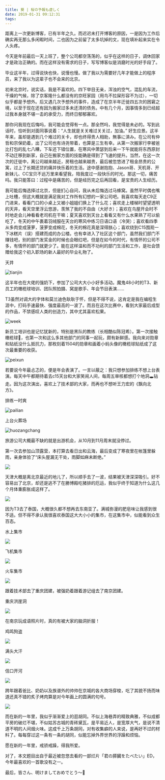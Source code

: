 ```yaml
---
title: 葵 | 桜の予報も虚しく
date: 2019-01-31 09:12:31
tags:
---
```

距离上一次更新博客，已有半年之久。而迟迟未打开博客的原因，一是因为工作后确实再无那么多闲暇时间，二也因为之前留了太多坑掉的文，现在填补起来实在令人头疼。

今天是年前最后一天上班了，整个公司都空荡荡的，似乎在这样的日子，调休回家才是政治正确的。而在这样没有需求的日子，写写博客似是消磨时光的好手段了。

毕业这半年，过得说快也快，说慢也慢。做了我以为需要好几年才能做上的程序员，来了我以为这辈子也不会来的北京。

初来北京时，说实话，我是不喜欢的。四下举目无亲，浑浊的空气，混乱的车流，干燥的气候，除了京客隆什么都没有的京旺家园（用鸟不拉屎形容不为过），一切似乎都是予想外。后又遇几次予想外的事件，造成了在京半年迁徙四五次的困窘之境，以至于现在还有因为搬家过多未还清的债务。中有几个月，因事情多到已经超过我本身就不堪一击的承受力，而终日郁郁寡欢。

那你问我现在后悔吗，我可能会觉得有一点。那全然吗，我觉得是未必的。写到此话时，恰听到对面同事说着：“人生就是关关难过关关过，加油。” 好生应景。这半年来，虽却是遇到几个难过的关卡，却也终得贵人相助，無事に済み。在公司有仲哲和宗保奶着，出了公司也有诗尧带着，也算是三生有幸。从第一次搬家行李被爸比打包的乱七八糟，下车还下错位置，在寒风中萧瑟到后来一下午就能将东西原封不动迁移到新家，自己在搬家方面的技能确是得到了飞速的提升。当然，在这一次次的迁徙中，离公司越来越近，房租也越来越贵，最后被忽悠进了租金昂贵的公寓，过上了长期还贷的痛并快乐着的生活。途中感谢抱抱、Jason哥、天机哥、开新妹儿、CC宝贝不远万里来看望我，陪我度过一段快乐的时光。那这一切，痛苦吗。我只能答曰：过程中是痛苦的，但是经历完之后再回看，是宝贵的人生经历。

我可能后悔选择过北京，但是扪心自问，我从未后悔选过马蜂窝。虽然平时偶也嘴上吐槽，但这大概就是满足我对工作所有幻想的一家公司吧。我喜欢每天走C9正门进来，看看门口的小桌上又被小姐姐们换上了什么花；喜欢走上楼梯时望望透明的天井，看天空里浮云悠游，羡煞了我的不自由（大好き）；喜欢在鸟屋开会时不时地走会儿神看看老司机在干嘛；夏天喜欢到天台上看看又有什么水果熟了可以偷吃了，冬天的中午裹着羽绒服在天台的寒风中练习日语口语（冷哭）；喜欢看四季从多肉变成菠萝，菠萝变成棉花，冬天的棉花真是深得朕心；喜欢绕到C15围观一下冰糕片（误）搭建而成的办公楼。也有幸进入了社区这个部门，虽然我们部门不赚钱吧，别的部门发奖金的时候也会眼红吧，但是在如今的时代，有情怀的公司不多，有情怀的部门就更少了。能在这样温和而不功利的部门生活和工作，是社会馈赠给我这个初入职场的新人最好的毕业礼物了。

天井

![tianjin](https://p2-q.mafengwo.net/s12/M00/27/A4/wKgED1xSaM2AGzywAAL2OCR-8p862.jpeg)



这半年也在大佬的强奶下，参加了公司大大小小好多活动。魔鬼48小时的T3、新员工的橄榄球培训、团队照拍摄、窝是歌手、年会节目表演……

T3虽然对调大的字体和莫兰迪色耿耿于怀，但是不得不说，这肯定是我在编程生涯中，打码手速最快、强度最高的一波了。而且在这次比赛中，看到大家最后成型的作品，不禁感叹人类的创造力，其中尤其喜欢松果。

![week](https://p1-q.mafengwo.net/s10/M00/42/8E/wKgBZ1xSaVyAIloaAANKplUzRnE37.jpeg)



新员工培训也是记忆犹新的，特别是黑队的教练（长相酷似陈冠希）。第一次接触橄榄球🏈，也第一次和这么多其他部门的同事一起玩，颇有新鲜感。我向来对勋章和贴纸没什么抵抗力，那枚刻着1504的勋章和画着小蚂头像的橄榄球贴纸成了这次最重要的收获。

![peixun](https://p3-q.mafengwo.net/s11/M00/4C/91/wKgBEFxSacKAO9xDAAJeFwlLkpk38.jpeg)



若要说今年最忐忑的，便是年会表演了。一言以蔽之：我只想参加排练不想上台表演。每天中午都期待着去c15天台和大家笑闹人间，每周五审核都想打个地洞🕳️钻走。因为这次演出，喜欢上了技术部的大家，而再也不想听王力宏的《飘向北方》。

排练一时爽

![pailian](https://p1-q.mafengwo.net/s1/M00/B5/3F/wKgIC1xSahSACjt0AAH9gOnqp7024.jpeg)

上台火葬场

![huozangchang](https://n2-q.mafengwo.net/s10/M00/44/75/wKgBZ1xSap2AN-2DAAGmrGtcVhw92.jpeg)

旅游公司大概最不缺的就是出游机会，从10月到11月周末就没停过。



第一次去参加山顶露营，本打算去看日出和云海，最后变成了寒夜里在帐篷里躲雨，亲身体验了“床头屋漏无干处，雨脚如麻未断绝。”

![](https://p2-q.mafengwo.net/s1/M00/B6/24/wKgIC1xSatuATU27AAE23Bq5oMQ29.jpeg)



天津大概是离北京最近的地儿了，所以顺手去了一波，结果被天津深深吸引。好不容易出了北京，却还是逃不了在勝博殿吃猪排的厄运，我似乎终于知道为什么这几个月体重膨胀成这样了。

![](https://p1-q.mafengwo.net/s11/M00/4E/D2/wKgBEFxSbHaAPVgEAAH3EWBpLTk00.jpeg)



因为T3去了泰国，大概很久都不想再去东南亚了。满城弥漫的肥皂味让我感到很不适。但不得不承认我很喜欢泰国这大大小小的集市，在这集市中，似能看到众生百态。

水上集市

![](https://p2-q.mafengwo.net/s12/M00/2A/AA/wKgED1xSbJWAeDhGAANsADHqtZg88.jpeg)

飞机集市

![](https://p4-q.mafengwo.net/s3/M00/82/17/wKgIDVxSbW6Aave8AAHfmJ2jtGg62.jpeg)

火车集市

![](https://n2-q.mafengwo.net/s3/M00/82/22/wKgIDVxSbXGAeEvvAAL2rMJZdHI32.jpeg)



跟着技术部去了重庆团建，被强奶着跟着游记组去了南京团建。

重庆洪崖洞

![](https://n3-q.mafengwo.net/s3/M00/83/1A/wKgIDVxSbemAIr1QAAK1koY9iXY83.jpeg)

在南京玩成语照片时，真的有被大家的脑洞折服！

鸡鸣狗盗

![](https://b4-q.mafengwo.net/s12/M00/2A/FC/wKgED1xSbiSAKcpAAAErABXOXiY48.jpeg)

满头大汗

![](https://b4-q.mafengwo.net/s12/M00/2A/F4/wKgED1xSbiKANEJUAAHlmapiPnc43.jpeg)

信口开河

![](https://p4-q.mafengwo.net/s12/M00/2B/18/wKgED1xSbiyASGIlAAEEcaNMi5I24.jpeg)



跨年跟着爸比、奶奶以及族谱外的帅帅在京城的各大商场穿梭，吃了其貌不扬而味道还真不错的炙子烤肉算是对今年画上的圆满的句号。

![](https://b3-q.mafengwo.net/s12/M00/2B/D1/wKgED1xSbnqAd285AAIyn8xZr6058.jpeg)



而在新的一年里，我似乎渐渐爱上的逛胡同。不似上海巷弄的精致典雅，不似成都平房的破烂不堪，不似姑苏古城的青砖黛瓦，是平易近人，是宽厚大气，是说不清道不明的人间烟火味。这成千上万条胡同，对有收集癖的人来说，是再好不过的材料了。每每穿过这一条有一条的胡同，似能忘掉外界世界的浮躁和烦恼。

愿在新的一年里，戒骄戒躁，得我所爱。

对了，本文题目出自于最近被忽悠去看的一部烂片「君の膵臓をたべたい」ED，今年最喜欢的一首歌没有之一。

最后，皆さん、明けましておめでとう〜🎉